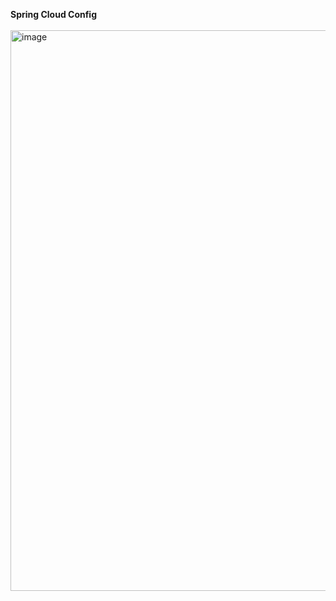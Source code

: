 **Spring Cloud Config**
<br>
<br>
<img width="897" alt="image" src="https://github.com/user-attachments/assets/e8a063e6-71c5-4aff-bcc6-f7927665c2ef" />
